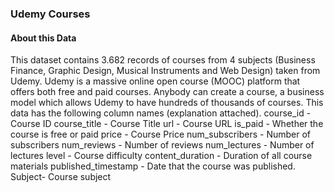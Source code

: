 ### Udemy Courses

#### About this Data
This dataset contains 3.682 records of courses from 4 subjects (Business Finance, Graphic Design, Musical Instruments and Web Design) taken from Udemy.
Udemy is a massive online open course (MOOC) platform that offers both free and paid courses. Anybody can create a course, a business model which allows Udemy to have hundreds of thousands of courses.
This data has the following column names (explanation attached). course_id - Course ID
course_title - Course Title url - Course URL
is_paid - Whether the course is free or paid price - Course Price
num_subscribers - Number of subscribers num_reviews - Number of reviews num_lectures - Number of lectures
level - Course difficulty
content_duration - Duration of all course materials published_timestamp - Date that the course was published. Subject- Course subject

